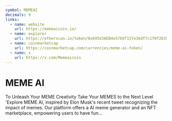 ```yaml
---
symbol: MEMEAI
decimals: 9
links:
  - name: website
    url: https://memeaicoin.io/
  - name: explorer
    url: https://etherscan.io/token/0x695d38EB4e57E0f137e36df7c1f0f2635981246b
  - name: coinmarketcap
    url: https://coinmarketcap.com/currencies/meme-ai-token/
  - name: x
    url: https://x.com/Memeaicoin
---
```


# MEME AI

To Unleash Your MEME Creativity Take Your MEMES to the Next Level 'Explore MEME AI, inspired by Elon Musk's recent tweet recognizing the impact of memes. Our platform offers a AI meme generator and an NFT marketplace, empowering users to have fun...
